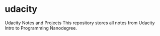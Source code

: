 # udacity
Udacity Notes and Projects
This repository stores all notes from Udacity Intro to Programming Nanodegree. 
